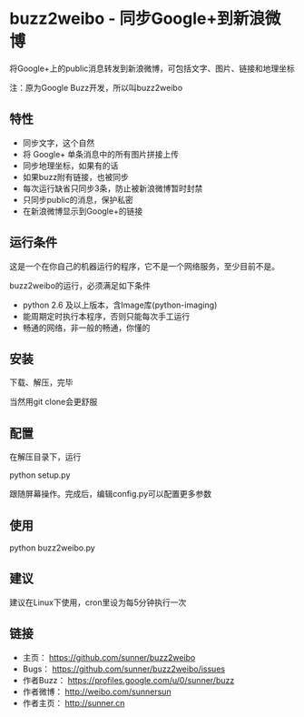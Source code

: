 buzz2weibo - 同步Google+到新浪微博
======================================

将Google+上的public消息转发到新浪微博，可包括文字、图片、链接和地理坐标

注：原为Google Buzz开发，所以叫buzz2weibo

特性
----

* 同步文字，这个自然
* 将 Google+ 单条消息中的所有图片拼接上传
* 同步地理坐标，如果有的话
* 如果buzz附有链接，也被同步
* 每次运行缺省只同步3条，防止被新浪微博暂时封禁
* 只同步public的消息，保护私密
* 在新浪微博显示到Google+的链接


运行条件
--------

这是一个在你自己的机器运行的程序，它不是一个网络服务，至少目前不是。

buzz2weibo的运行，必须满足如下条件

* python 2.6 及以上版本，含Image库(python-imaging)
* 能周期定时执行本程序，否则只能每次手工运行
* 畅通的网络，非一般的畅通，你懂的


安装
----

下载、解压，完毕

当然用git clone会更舒服


配置
----

在解压目录下，运行

python setup.py

跟随屏幕操作。完成后，编辑config.py可以配置更多参数


使用
----

python buzz2weibo.py


建议
----

建议在Linux下使用，cron里设为每5分钟执行一次


链接
----

* 主页： https://github.com/sunner/buzz2weibo
* Bugs： https://github.com/sunner/buzz2weibo/issues
* 作者Buzz： https://profiles.google.com/u/0/sunner/buzz
* 作者微博： http://weibo.com/sunnersun
* 作者主页： http://sunner.cn
